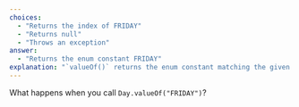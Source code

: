 ```yaml
---
choices:
  - "Returns the index of FRIDAY"
  - "Returns null"
  - "Throws an exception"
answer:
  - "Returns the enum constant FRIDAY"
explanation: "`valueOf()` returns the enum constant matching the given string name exactly."
---
```


What happens when you call `Day.valueOf("FRIDAY")`?
